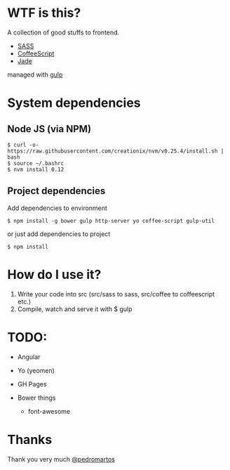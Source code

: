 # WTF is this?
A collection of good stuffs to frontend.

* [SASS](http://sass-lang.com/)
* [CoffeeScript](http://coffeescript.org/)
* [Jade](http://jade-lang.com/)

managed with [gulp](http://gulpjs.com/)

# System dependencies

## Node JS (via NPM)

```
$ curl -o- https://raw.githubusercontent.com/creationix/nvm/v0.25.4/install.sh | bash
$ source ~/.bashrc
$ nvm install 0.12
```

## Project dependencies

Add dependencies to environment

```
$ npm install -g bower gulp http-server yo coffee-script gulp-util
```

or just add dependencies to project

```
$ npm install
```

# How do I use it?

1. Write your code into src (src/sass to sass, src/coffee to coffeescript etc.)
2. Compile, watch and serve it with $ gulp

# TODO:

* Angular
* Yo (yeomen)
* GH Pages

* Bower things
  * font-awesome

# Thanks

Thank you very much [@pedromartos](https://github.com/pedromartos)
